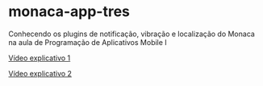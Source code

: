# monaca-app-tres
Conhecendo os plugins de notificação, vibração e localização do Monaca na aula de Programação de Aplicativos Mobile I

[Vídeo explicativo 1](https://youtu.be/a5fFbqivTJ4)

[Vídeo explicativo 2](https://youtu.be/hQGkPiN0XKI)
